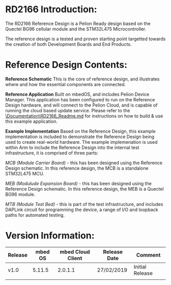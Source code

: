 # RD2166 Introduction:

The RD2166 Reference Design is a Pelion Ready design based on the Quectel BG96 cellular module and the STM32L475 Microcontroller.

The reference design is a tested and proven starting point targetted towards the creation of both Development Boards and End Products.


# Reference Design Contents:
**Reference Schematic** 
This is the core of reference design, and illustrates where and how the essential components are connected. 

**Reference Application**
Built on mbedOS, and includes Pelion Device Manager. This application has been configured to run on the Reference Design hardware, and will connect to the Pelion Cloud, and is capable of running the cloud based update service.
Please refer to the [\Documentation\RD2166_Readme.md](https://github.com/ARMmbed/reference-design-RD2166/blob/master/Documentation/RD2166_README.md) for instructions on how to build & use this example application.

**Example Implementation** 
Based on the Reference Design, this example implementation is included to demonstrate the Reference Design being used to create real-world hardware. The example implemenation is used within Arm to include the Reference Design into the internal test infrastructure, it is comprised of three parts:

*MCB (Module Carrier Board)* - this has been designed using the Reference Design schematic. In this reference design, the MCB is a standalone STM32L475 MCU.

*MEB (Modulude Expansion Board)* - this has been designed using the Reference Design schematic. In this reference design, the MEB is a Quectel BG96 module.

*MTB (Module Test Bed)* - this is part of the test infrastructure, and includes DAPLink circuit for programming the device, a range of I/O and loopback paths for automated testing.
 


# Version Information:
		
| Release | mbed OS | mbed Cloud Client | Release Date | Comment |
| --- | --- | --- | --- | --- | 
|v1.0 | 5.11.5	| 2.0.1.1	| 27/02/2019 | Initial Release
| |  |  |   | 
